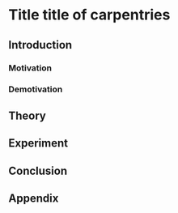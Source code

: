 # Title title of carpentries

## Introduction

### Motivation

### Demotivation

## Theory

## Experiment

## Conclusion

## Appendix
